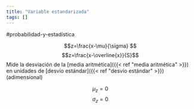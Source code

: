 ```yaml
---
title: "Variable estandarizada"
tags: []
---
```

#probabilidad-y-estadística 

$$z=\frac{x-\mu}{\sigma}
$$$$z=\frac{x-\overline{x}}{S}$$
Mide la desviación de la [media aritmética]({{< ref "media aritmética" >}}) en unidades de [desvío estándar]({{< ref "desvío estándar" >}}) (adimensional)

$$
\mu_z=0
$$$$
\sigma_z=0
$$